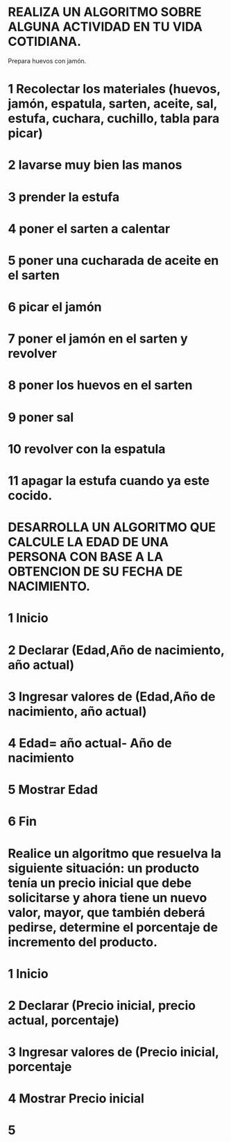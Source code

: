 # REALIZA UN ALGORITMO SOBRE ALGUNA ACTIVIDAD EN TU VIDA COTIDIANA.
   
   Prepara huevos con jamón.
   
# 1 Recolectar los materiales (huevos, jamón, espatula, sarten, aceite, sal, estufa, cuchara, cuchillo, tabla para picar)
# 2 lavarse muy bien las manos 
# 3 prender la estufa
# 4 poner el sarten a calentar
# 5 poner una cucharada de aceite en el sarten
# 6 picar el jamón
# 7 poner el jamón en el sarten y revolver 
# 8 poner los huevos en el sarten 
# 9 poner sal
# 10 revolver con la espatula 
# 11 apagar la estufa cuando ya este cocido. 


# DESARROLLA UN ALGORITMO QUE CALCULE LA EDAD DE UNA PERSONA CON BASE A LA OBTENCION DE SU FECHA DE NACIMIENTO.
   
  # 1 Inicio
  # 2 Declarar (Edad,Año de nacimiento, año actual)
  # 3 Ingresar valores de (Edad,Año de nacimiento, año actual)
  # 4 Edad= año actual- Año de nacimiento
  # 5 Mostrar Edad
  # 6 Fin


# Realice un algoritmo que resuelva la siguiente situación: un producto tenía un precio inicial que debe solicitarse y ahora tiene un nuevo valor, mayor, que también deberá pedirse, determine el porcentaje de incremento del producto. 

# 1 Inicio
# 2 Declarar (Precio inicial, precio actual, porcentaje)
# 3 Ingresar valores de (Precio inicial, porcentaje
# 4 Mostrar Precio inicial
# 5 
